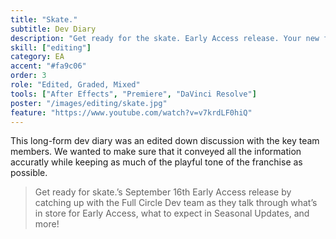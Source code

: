 ```yaml
---
title: "Skate."
subtitle: Dev Diary
description: "Get ready for the skate. Early Access release. Your new favorite hangout awaits."
skill: ["editing"]
category: EA
accent: "#fa9c06"
order: 3
role: "Edited, Graded, Mixed"
tools: ["After Effects", "Premiere", "DaVinci Resolve"]
poster: "/images/editing/skate.jpg"
feature: "https://www.youtube.com/watch?v=v7krdLF0hiQ"
---
```


This long-form dev diary was an edited down discussion with the key team members. We wanted to make sure that it conveyed all the information accuratly while keeping as much of the playful tone of the franchise as possible.

> Get ready for skate.’s September 16th Early Access release by catching up with the Full Circle Dev team as they talk through what’s in store for Early Access, what to expect in Seasonal Updates, and more!
